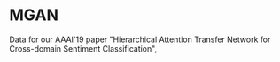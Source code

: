 # MGAN

Data for our AAAI'19 paper "Hierarchical Attention Transfer Network for Cross-domain Sentiment Classification",

